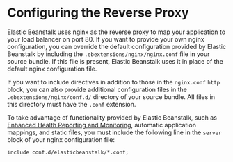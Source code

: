 # Configuring the Reverse Proxy<a name="go-nginx"></a>

Elastic Beanstalk uses nginx as the reverse proxy to map your application to your load balancer on port 80\. If you want to provide your own nginx configuration, you can override the default configuration provided by Elastic Beanstalk by including the `.ebextensions/nginx/nginx.conf` file in your source bundle\. If this file is present, Elastic Beanstalk uses it in place of the default nginx configuration file\.

If you want to include directives in addition to those in the `nginx.conf` `http` block, you can also provide additional configuration files in the `.ebextensions/nginx/conf.d/` directory of your source bundle\. All files in this directory must have the `.conf` extension\. 

To take advantage of functionality provided by Elastic Beanstalk, such as [Enhanced Health Reporting and Monitoring](health-enhanced.md), automatic application mappings, and static files, you must include the following line in the `server` block of your nginx configuration file:

```
include conf.d/elasticbeanstalk/*.conf;
```